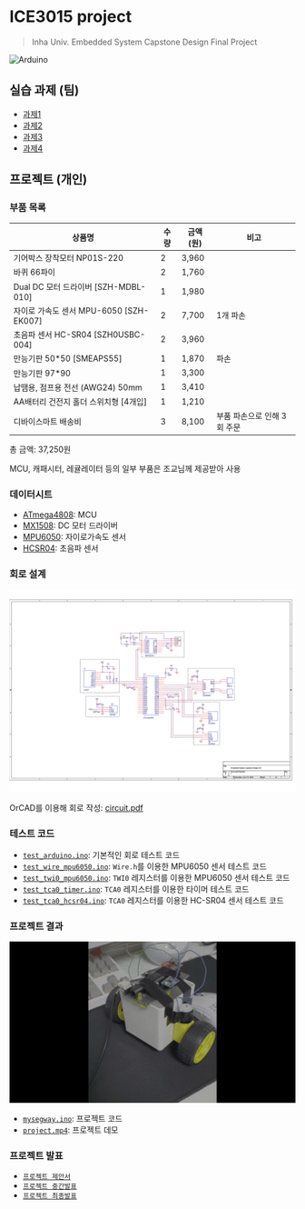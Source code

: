 # ICE3015 project

> Inha Univ. Embedded System Capstone Design Final Project

![Arduino](https://img.shields.io/badge/c++-arduino-00979D?logo=arduino&logoColor=white&style=for-the-badge)

## 실습 과제 (팀)

- [과제1](./resource/homework/과제1_실습팀4.pdf)
- [과제2](./resource/homework/과제1_실습팀4.pdf)
- [과제3](./resource/homework/과제1_실습팀4.pdf)
- [과제4](./resource/homework/과제1_실습팀4.pdf)

## 프로젝트 (개인)

### 부품 목록

| 상품명 | 수량 | 금액(원) | 비고 |
| --- | --- | --- | --- |
| 기어박스 장착모터 NP01S-220	| 2 |	3,960 |	|
| 바퀴 66파이	| 2	| 1,760 | |	
| Dual DC 모터 드라이버 [SZH-MDBL-010] | 1 | 1,980 | |
| 자이로 가속도 센서 MPU-6050 [SZH-EK007] | 2 | 7,700 | 1개 파손 |
| 초음파 센서 HC-SR04 [SZH0USBC-004] | 2 | 3,960 | |	
| 만능기판 50*50 [SMEAPS55] | 1 | 1,870 | 파손 |
| 만능기판 97*90 | 1 | 3,300 | |
| 납땜용, 점프용 전선 (AWG24) 50mm | 1 | 3,410 | |	
| AA배터리 건전지 홀더 스위치형 [4개입] | 1 | 1,210 | |	
| 디바이스마트 배송비 | 3 | 8,100 | 부품 파손으로 인해 3회 주문 |

총 금액: 37,250원

MCU, 캐패시터, 레귤레이터 등의 일부 부품은 조교님께 제공받아 사용

### 데이터시트

- [ATmega4808](./resource/datasheet/ATmega4808.pdf): MCU
- [MX1508](./resource/datasheet/MX1508.pdf): DC 모터 드라이버
- [MPU6050](./resource/datasheet/MPU6050.pdf): 자이로가속도 센서
- [HCSR04](./resource/datasheet/HCSR04.pdf): 초음파 센서

### 회로 설계

![Circuit](./resource/orcad/circuit.jpg)

OrCAD를 이용해 회로 작성: [circuit.pdf](./esource/orcad/circuit.pdf)

### 테스트 코드

- [`test_arduino.ino`](./src/test_arduino.ino): 기본적인 회로 테스트 코드
- [`test_wire_mpu6050.ino`](./src/test_wire_mpu6050.ino): `Wire.h`를 이용한 MPU6050 센서 테스트 코드
- [`test_twi0_mpu6050.ino`](./src/test_twi0_mpu6050.ino): `TWI0` 레지스터를 이용한 MPU6050 센서 테스트 코드
- [`test_tca0_timer.ino`](./src/test_tca0_timer.ino): `TCA0` 레지스터를 이용한 타이머 테스트 코드
- [`test_tca0_hcsr04.ino`](./src/test_tca0_hcsr04.ino): `TCA0` 레지스터를 이용한 HC-SR04 센서 테스트 코드

### 프로젝트 결과

![project.mp4](./resource/video/project.gif)

- [`mysegway.ino`](./src/mysegway.ino): 프로젝트 코드
- [`project.mp4`](./resource/video/project.gif): 프로젝트 데모

### 프로젝트 발표

- [`프로젝트 제안서`](./resource/project_proposal.pdf)
- [`프로젝트 중간발표`](./resource/project_interim.pdf)
- [`프로젝트 최종발표`](./resource/project_final.pdf)
